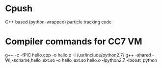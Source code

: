 # Cpush
C++ based (python-wrapped) particle tracking code

# Compiler commands for CC7 VM

g++ -c -fPIC hello.cpp -o hello.o -I /usr/include/python2.7/
g++ -shared -Wl,-soname,hello_ext.so -o hello_ext.so hello.o -lpython2.7 -lboost_python
